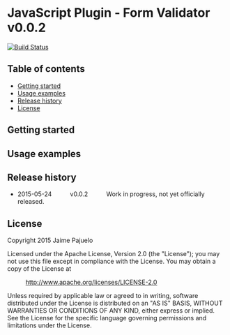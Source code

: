 # JavaScript Plugin - Form Validator v0.0.2

[![Build Status](https://travis-ci.org/jpajuelo/js-form-validator.svg?branch=master)](https://travis-ci.org/jpajuelo/js-form-validator)

## Table of contents

- [Getting started](#getting-started)
- [Usage examples](#usage-examples)
- [Release history](#release-history)
- [License](#license)

## Getting started

## Usage examples

## Release history

* 2015-05-24   v0.0.2   Work in progress, not yet officially released.

## License

Copyright 2015 Jaime Pajuelo

Licensed under the Apache License, Version 2.0 (the "License");
you may not use this file except in compliance with the License.
You may obtain a copy of the License at

   http://www.apache.org/licenses/LICENSE-2.0

Unless required by applicable law or agreed to in writing, software
distributed under the License is distributed on an "AS IS" BASIS,
WITHOUT WARRANTIES OR CONDITIONS OF ANY KIND, either express or implied.
See the License for the specific language governing permissions and
limitations under the License.
